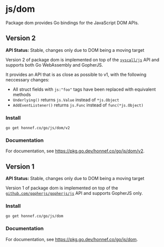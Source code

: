 # js/dom

Package dom provides Go bindings for the JavaScript DOM APIs.

## Version 2

**API Status:** Stable, changes only due to DOM being a moving target

Version 2 of package dom is implemented on top of the [`syscall/js`](https://go.dev/pkg/syscall/js) API and supports both Go WebAssembly and GopherJS.

It provides an API that is as close as possible to v1, with the following neccessary changes:

- All struct fields with `js:"foo"` tags have been replaced with equivalent methods
- `Underlying()` returns `js.Value` instead of `*js.Object`
- `AddEventListener()` returns `js.Func` instead of `func(*js.Object)`

### Install

    go get honnef.co/go/js/dom/v2

### Documentation

For documentation, see https://pkg.go.dev/honnef.co/go/js/dom/v2.

## Version 1

**API Status:** Stable, changes only due to DOM being a moving target

Version 1 of package dom is implemented on top of the [`github.com/gopherjs/gopherjs/js`](https://pkg.go.dev/github.com/gopherjs/gopherjs/js) API and supports GopherJS only.

### Install

    go get honnef.co/go/js/dom

### Documentation

For documentation, see https://pkg.go.dev/honnef.co/go/js/dom.
